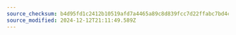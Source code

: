 ```yaml
---
source_checksum: b4d95fd1c2412b10519afd7a4465a89c8d839fcc7d22ffabc7bd4cd8b839f157
source_modified: 2024-12-12T21:11:49.589Z
---
```


